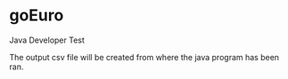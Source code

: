 # goEuro
Java Developer Test

The output csv file will be created from where the java program has been ran.
